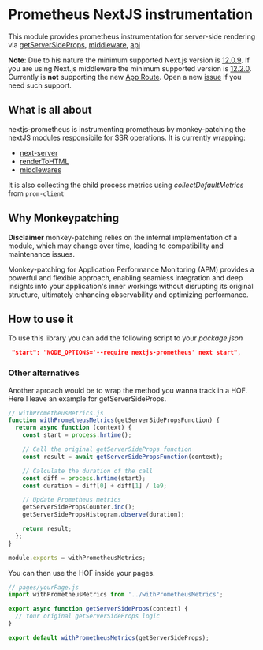 # Prometheus NextJS instrumentation

This module provides prometheus instrumentation for server-side rendering via [getServerSideProps](https://nextjs.org/docs/basic-features/data-fetching/get-server-side-props), [middleware](https://nextjs.org/docs/middleware), [api](https://nextjs.org/docs/api-routes/introduction)


**Note**: Due to his nature the minimum supported Next.js version is [12.0.9](https://github.com/vercel/next.js/releases/tag/v12.0.9).  If you are using Next.js middleware the minimum supported version is [12.2.0](https://github.com/vercel/next.js/releases/tag/v12.2.0). Currently is **not** supporting the new [App Route](https://beta.nextjs.org/docs/routing/fundamentals). Open a new [issue](https://github.com/jobtome-labs/nextjs-prometheus/issues/new) if you need such support.

## What is all about
nextjs-prometheus is instrumenting prometheus by monkey-patching the nextJS modules responsibile for SSR operations. It is currently wrapping:

* [next-server](https://github.com/jobtome-labs/nextjs-prometheus/blob/main/lib/next-server.js)
* [renderToHTML](https://github.com/jobtome-labs/nextjs-prometheus/blob/main/lib/render.js)
* [middlewares](https://github.com/jobtome-labs/nextjs-prometheus/blob/main/lib/next-server.js)

It is also collecting the child process metrics using _collectDefaultMetrics_ from <code>prom-client</code>

## Why Monkeypatching

**Disclaimer** monkey-patching relies on the internal implementation of a module, which may change over time, leading to compatibility and maintenance issues.

Monkey-patching for Application Performance Monitoring (APM) provides a powerful and flexible approach, enabling seamless integration and deep insights into your application's inner workings without disrupting its original structure, ultimately enhancing observability and optimizing performance.


## How to use it
To use this library you can add the following script to your _package.json_

```json
 "start": "NODE_OPTIONS='--require nextjs-prometheus' next start",
```

### Other alternatives

Another aproach would be to wrap the method you wanna track in a HOF. Here I leave an example for getServerSideProps.


```javascript
// withPrometheusMetrics.js
function withPrometheusMetrics(getServerSidePropsFunction) {
  return async function (context) {
    const start = process.hrtime();

    // Call the original getServerSideProps function
    const result = await getServerSidePropsFunction(context);

    // Calculate the duration of the call
    const diff = process.hrtime(start);
    const duration = diff[0] + diff[1] / 1e9;

    // Update Prometheus metrics
    getServerSidePropsCounter.inc();
    getServerSidePropsHistogram.observe(duration);

    return result;
  };
}

module.exports = withPrometheusMetrics;
```

You can then use the HOF inside your pages.


```javascript
// pages/yourPage.js
import withPrometheusMetrics from '../withPrometheusMetrics';

export async function getServerSideProps(context) {
  // Your original getServerSideProps logic
}

export default withPrometheusMetrics(getServerSideProps);
```